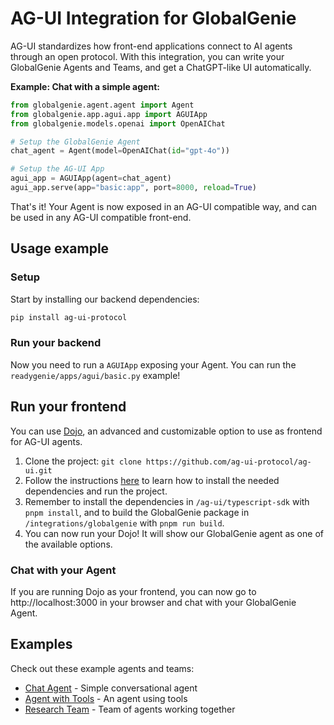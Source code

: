 # AG-UI Integration for GlobalGenie

AG-UI standardizes how front-end applications connect to AI agents through an open protocol.
With this integration, you can write your GlobalGenie Agents and Teams, and get a ChatGPT-like UI automatically.

**Example: Chat with a simple agent:**

```python my_agent.py
from globalgenie.agent.agent import Agent
from globalgenie.app.agui.app import AGUIApp
from globalgenie.models.openai import OpenAIChat

# Setup the GlobalGenie Agent
chat_agent = Agent(model=OpenAIChat(id="gpt-4o"))

# Setup the AG-UI App
agui_app = AGUIApp(agent=chat_agent)
agui_app.serve(app="basic:app", port=8000, reload=True)
```

That's it! Your Agent is now exposed in an AG-UI compatible way, and can be used in any AG-UI compatible front-end.


## Usage example

### Setup

Start by installing our backend dependencies:

```bash
pip install ag-ui-protocol
```

### Run your backend

Now you need to run a `AGUIApp` exposing your Agent. You can run the `readygenie/apps/agui/basic.py` example!

## Run your frontend

You can use [Dojo](https://github.com/ag-ui-protocol/ag-ui/tree/main/typescript-sdk/apps/dojo), an advanced and customizable option to use as frontend for AG-UI agents.

1. Clone the project: `git clone https://github.com/ag-ui-protocol/ag-ui.git`
2. Follow the instructions [here](https://github.com/ag-ui-protocol/ag-ui/tree/main/typescript-sdk/apps/dojo) to learn how to install the needed dependencies and run the project.
3. Remember to install the dependencies in `/ag-ui/typescript-sdk` with `pnpm install`, and to build the GlobalGenie package in `/integrations/globalgenie` with `pnpm run build`.
4. You can now run your Dojo! It will show our GlobalGenie agent as one of the available options.


### Chat with your Agent

If you are running Dojo as your frontend, you can now go to http://localhost:3000 in your browser and chat with your GlobalGenie Agent.


## Examples

Check out these example agents and teams:

- [Chat Agent](./basic.py) - Simple conversational agent
- [Agent with Tools](./agent_with_tools.py) - An agent using tools
- [Research Team](./research_team.py) - Team of agents working together

